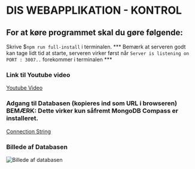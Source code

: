 # DIS WEBAPPLIKATION - KONTROL

## For at køre programmet skal du gøre følgende:
Skrive $`npm run full-install` i terminalen.
*** Bemærk at serveren godt kan tage lidt tid at starte, serveren virker først når `Server is listening on PORT : 3007..` forekommer i terminalen ***

### Link til Youtube video
[Youtube Video](https://www.youtube.com/watch?v=vgEsZm97Z5A)

### Adgang til Databasen (kopieres ind som URL i browseren) BEMÆRK: Dette virker kun såfremt MongoDB Compass er installeret.
[Connection String](mongodb+srv://DISEKSAMEN2023:DISEKSAMEN2023@dis.mdynalt.mongodb.net/KONTROL-APP?retryWrites=true&w=majority)

### Billede af Databasen
![Billede af databasen](https://i.imgur.com/kEvQdXj.png)
